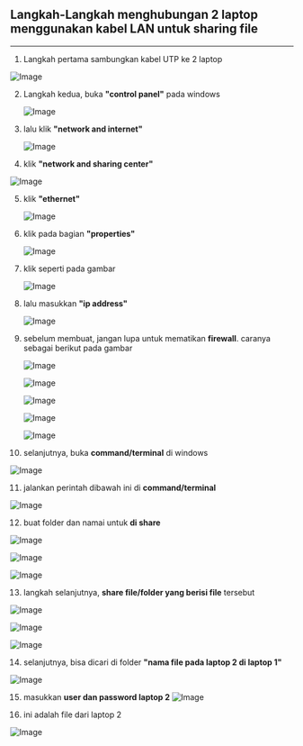 ## Langkah-Langkah menghubungan 2 laptop menggunakan kabel LAN untuk sharing file
---
1. Langkah pertama sambungkan kabel UTP ke 2 laptop
   
  ![Image](https://github.com/user-attachments/assets/bbb4e555-8934-4df3-bfca-11a627ecd9d0)

2. Langkah kedua, buka **"control panel"** pada windows

   ![Image](https://github.com/user-attachments/assets/f7cdd89d-563d-4e5f-9fae-19df1cb0544f)

3. lalu klik **"network and internet"**

   ![Image](https://github.com/user-attachments/assets/8a5aa8db-c217-4718-a031-84bb55eca854)

4. klik **"network and sharing center"**

  ![Image](https://github.com/user-attachments/assets/bb962f95-c217-4fad-8543-f52474c19c5f)

5. klik **"ethernet"**

   ![Image](https://github.com/user-attachments/assets/f6375f88-5b4c-4a78-ab4b-ea7b4d1078a6)

6. klik pada bagian **"properties"**

   ![Image](https://github.com/user-attachments/assets/76069968-9cde-4177-ab8b-e255ce6ec026)

7. klik seperti pada gambar
   
   ![Image](https://github.com/user-attachments/assets/169e6fa5-be8c-497c-b172-4f27ff240af0)

8. lalu masukkan **"ip address"**

   ![Image](https://github.com/user-attachments/assets/59134905-fbc1-40bc-b591-79a963d49f69)

9. sebelum membuat, jangan lupa untuk mematikan **firewall**. caranya sebagai berikut pada gambar

     ![Image](https://github.com/user-attachments/assets/f7cdd89d-563d-4e5f-9fae-19df1cb0544f)

     ![Image](https://github.com/user-attachments/assets/f117f3a0-0787-46f6-8f69-7fd0a54bfd13)

     ![Image](https://github.com/user-attachments/assets/a6716dc1-b4c6-429c-8a8d-c721ace1c5ad)

     ![Image](https://github.com/user-attachments/assets/dc51410f-047f-4788-9e99-5898d957a3db)

     ![Image](https://github.com/user-attachments/assets/d18c9af7-e196-4a4c-8edb-53de1c03bd8d)

10. selanjutnya, buka **command/terminal** di windows

   ![Image](https://github.com/user-attachments/assets/b1b69923-b65b-4e9f-9dd7-1d2a0c7154b5)

11. jalankan perintah dibawah ini di **command/terminal**

   ![Image](https://github.com/user-attachments/assets/cad58a2c-5ab3-49e5-af2d-1908faae7b40)

12. buat folder dan namai untuk **di share**

   ![Image](https://github.com/user-attachments/assets/83ace65d-5cf1-43e2-9954-8f002d500ee2)

   ![Image](https://github.com/user-attachments/assets/bdca958f-eb6c-4de0-ab0a-7740fdbcd3e9)

   ![Image](https://github.com/user-attachments/assets/53818346-7b0d-4ce1-8bd4-1f1f6ceacffc)

13. langkah selanjutnya, **share file/folder yang berisi file** tersebut


   ![Image](https://github.com/user-attachments/assets/48601c2d-a765-4cad-911f-990b2a64e5a8)

   ![Image](https://github.com/user-attachments/assets/b55e1756-d5c1-422e-966c-f99b537e0d0c)

   ![Image](https://github.com/user-attachments/assets/4b1c3c75-0c78-4d25-8705-8365d030e99d)
   
14. selanjutnya, bisa dicari di folder **"nama file pada laptop 2 di laptop 1"**
    
   ![Image](https://github.com/user-attachments/assets/727f9bd7-cf6a-48d2-a796-e0d3d06cf3ad)
   
15. masukkan **user dan password laptop 2**
   ![Image](https://github.com/user-attachments/assets/b4a8efaf-b054-46b9-b0ca-2475abd6bb99)

16. ini adalah file dari laptop 2

   ![Image](https://github.com/user-attachments/assets/c6b78877-709c-4b30-b66f-50114c738390)

   


    

   

    

   


   


   
   
   



   
   

